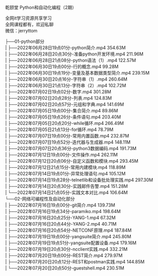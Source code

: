 乾颐堂 Python和自动化编程（2期）

全网it学习资源共享学习<br>全网课程都有，欢迎私聊<br>微信：jerryttom<br>

├──01-python部分<br> | ├──2022年06月28日19点01分-python简介.mp4 354.63M<br> | ├──2022年06月28日20点30分-准备python开发环境.mp4 211.96M<br> | ├──2022年06月28日21点08分-python语法（1）.mp4 122.57M<br> | ├──2022年06月30日19点00分-行的概念.mp4 99.28M<br> | ├──2022年06月30日19点19分-变量及基本数据类型简介.mp4 239.15M<br> | ├──2022年06月30日20点16分-字符串（1）.mp4 260.64M<br> | ├──2022年06月30日21点13分-字符串（2）.mp4 102.72M<br> | ├──2022年07月02日19点02分-数字.mp4 301.28M<br> | ├──2022年07月02日20点28分-列表.mp4 124.83M<br> | ├──2022年07月02日20点57分-元组和字典.mp4 141.69M<br> | ├──2022年07月05日19点00分-集合简介.mp4 89.86M<br> | ├──2022年07月05日19点26分-条件语句.mp4 203.40M<br> | ├──2022年07月05日20点20分-while循环.mp4 266.49M<br> | ├──2022年07月05日21点13分-for循环.mp4 78.79M<br> | ├──2022年07月07日19点00分-常用内置函数.mp4 232.87M<br> | ├──2022年07月07日19点52分-迭代器与生成器.mp4 148.11M<br> | ├──2022年07月07日20点36分-python3数据编码.mp4 191.73M<br> | ├──2022年07月12日19点00分-文件操作.mp4 262.11M<br> | ├──2022年07月12日20点06分-自定义函数和模块.mp4 293.45M<br> | ├──2022年07月12日21点15分-常用内建模块.mp4 118.89M<br> | ├──2022年07月14日19点01分-异常处理语句.mp4 105.12M<br> | ├──2022年07月14日19点28分-telnetlib和设备批处理实践.mp4 297.30M<br> | ├──2022年07月14日20点30分-实践邮件告警.mp4 151.28M<br> | └──2022年07月14日21点05分-实践文本对比.mp4 106.64M<br> └──02-网络可编程性及自动化部分<br> | ├──2022年07月16日19点00分-git简介.mp4 139.73M<br> | ├──2022年07月16日19点34分-paramiko.mp4 198.64M<br> | ├──2022年07月16日20点25分-YANG-1.mp4 67.32M<br> | ├──2022年07月16日20点44分-YANG-2.mp4 40.71M<br> | ├──2022年07月16日20点54分-NETCONF原理.mp4 187.84M<br> | ├──2022年07月19日19点00分-yangsuite简介.mp4 245.80M<br> | ├──2022年07月19日19点51分-yangsuite配置设备.mp4 179.16M<br> | ├──2022年07月19日20点30分-ncclient实践.mp4 332.21M<br> | ├──2022年07月20日19点00分-REST简介.mp4 279.97M<br> | ├──2022年07月20日20点12分-REST和postman实践.mp4 144.85M<br> | └──2022年07月20日20点50分-guestshell.mp4 230.51M